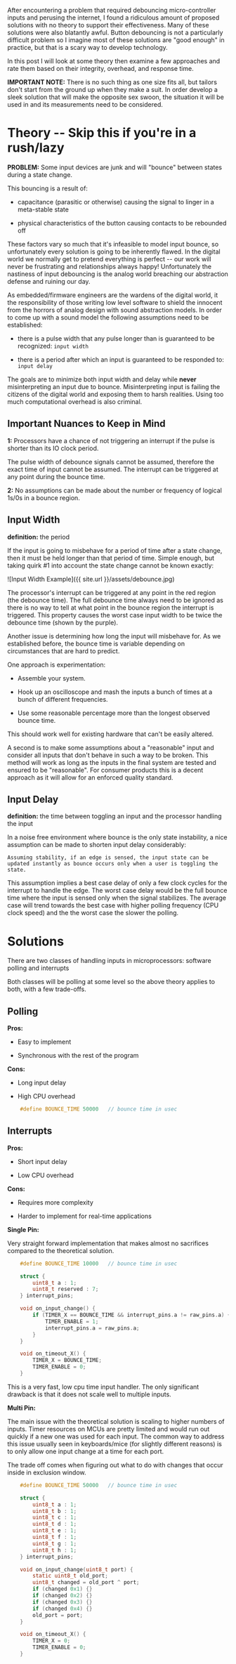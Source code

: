 
After encountering a problem that required debouncing micro-controller inputs and perusing the internet, I found a ridiculous amount of proposed solutions with no theory to support their effectiveness. Many of these solutions were also blatantly awful. Button debouncing is not a particularly difficult problem so I imagine most of these solutions are "good enough" in practice, but that is a scary way to develop technology.

In this post I will look at some theory then examine a few approaches and rate them based on their integrity, overhead, and response time.

__IMPORTANT NOTE:__ There is no such thing as one size fits all, but tailors don't start from the ground up when they make a suit. In order develop a sleek solution that will make the opposite sex swoon, the situation it will be used in and its measurements need to be considered.

# Theory -- Skip this if you're in a rush/lazy

__PROBLEM:__ Some input devices are junk and will "bounce" between states during a state change.

This bouncing is a result of:<sup id="">[]()</sup>

- capacitance (parasitic or otherwise) causing the signal to linger in a meta-stable state

- physical characteristics of the button causing contacts to be rebounded off

These factors vary so much that it's infeasible to model input bounce, so unfortunately every solution is going to be inherently flawed. In the digital world we normally get to pretend everything is perfect -- our work will never be frustrating and relationships always happy! Unfortunately the nastiness of input debouncing is the analog world breaching our abstraction defense and ruining our day.

As embedded/firmware engineers are the wardens of the digital world, it the responsibility of those writing low level software to shield the innocent from the horrors of analog design with sound abstraction models. In order to come up with a sound model the following assumptions need to be established:

- there is a pulse width that any pulse longer than is guaranteed to be recognized: `input width`

- there is a period after which an input is guaranteed to be responded to: `input delay`

The goals are to minimize both input width and delay while __never__ misinterpreting an input due to bounce. Misinterpreting input is failing the citizens of the digital world and exposing them to harsh realities. Using too much computational overhead is also criminal.

## Important Nuances to Keep in Mind

__1:__ Processors have a chance of not triggering an interrupt if the pulse is shorter than its IO clock period. 

The pulse width of debounce signals cannot be assumed, therefore the exact time of input cannot be assumed. The interrupt can be triggered at any point during the bounce time.

__2:__ No assumptions can be made about the number or frequency of logical 1s/0s in a bounce region.

## Input Width

__definition:__ the period

If the input is going to misbehave for a period of time after a state change, then it must be held longer than that period of time. Simple enough, but taking quirk #1 into account the state change cannot be known exactly:

![Input Width Example]({{ site.url }}/assets/debounce.jpg)

The processor's interrupt can be triggered at any point in the red region (the debounce time). The full debounce time always need to be ignored as there is no way to tell at what point in the bounce region the interrupt is triggered. This property causes the worst case input width to be twice the debounce time (shown by the purple).

Another issue is determining how long the input will misbehave for. As we established before, the bounce time is variable depending on circumstances that are hard to predict.

One approach is experimentation: 

- Assemble your system.

- Hook up an oscilloscope and mash the inputs a bunch of times at a bunch of different frequencies.

- Use some reasonable percentage more than the longest observed bounce time.

This should work well for existing hardware that can't be easily altered.

A second is to make some assumptions about a "reasonable" input and consider all inputs that don't behave in such a way to be broken. This method will work as long as the inputs in the final system are tested and ensured to be "reasonable". For consumer products this is a decent approach as it will allow for an enforced quality standard.

## Input Delay

__definition:__ the time between toggling an input and the processor handling the input

In a noise free environment where bounce is the only state instability, a nice assumption can be made to shorten input delay considerably:

`Assuming stability, if an edge is sensed, the input state can be updated instantly as bounce occurs only when a user is toggling the state.`

This assumption implies a best case delay of only a few clock cycles for the interrupt to handle the edge. The worst case delay would be the full bounce time where the input is sensed only when the signal stabilizes. The average case will trend towards the best case with higher polling frequency (CPU clock speed) and the the worst case the slower the polling.

# Solutions

There are two classes of handling inputs in microprocessors: software polling and interrupts

Both classes will be polling at some level so the above theory applies to both, with a few trade-offs.

## Polling

__Pros:__

- Easy to implement

- Synchronous with the rest of the program

__Cons:__

- Long input delay

- High CPU overhead


```C
    #define BOUNCE_TIME 50000   // bounce time in usec
```

## Interrupts

__Pros:__

- Short input delay

- Low CPU overhead

__Cons:__

- Requires more complexity

- Harder to implement for real-time applications

__Single Pin:__

Very straight forward implementation that makes almost no sacrifices compared to the theoretical solution.

```C
    #define BOUNCE_TIME 10000   // bounce time in usec

    struct {
        uint8_t a : 1;
        uint8_t reserved : 7;
    } interrupt_pins;

    void on_input_change() {
        if (TIMER_X == BOUNCE_TIME && interrupt_pins.a != raw_pins.a) {
            TIMER_ENABLE = 1;
            interrupt_pins.a = raw_pins.a;
        }
    }

    void on_timeout_X() {
        TIMER_X = BOUNCE_TIME;
        TIMER_ENABLE = 0;
    }
```

This is a very fast, low cpu time input handler. The only significant drawback is that it does not scale well to multiple inputs.

__Multi Pin:__

The main issue with the theoretical solution is scaling to higher numbers of inputs. Timer resources on MCUs are pretty limited and would run out quickly if a new one was used for each input. The common way to address this issue usually seen in keyboards/mice (for slightly different reasons) is to only allow one input change at a time for each port.

The trade off comes when figuring out what to do with changes that occur inside in exclusion window.

```C
    #define BOUNCE_TIME 50000   // bounce time in usec

    struct {
        uint8_t a : 1;
        uint8_t b : 1;
        uint8_t c : 1;
        uint8_t d : 1;
        uint8_t e : 1;
        uint8_t f : 1;
        uint8_t g : 1;
        uint8_t h : 1;
    } interrupt_pins;

    void on_input_change(uint8_t port) {
        static uint8_t old_port;
        uint8_t changed = old_port ^ port;
        if (changed 0x1) {}
        if (changed 0x2) {}
        if (changed 0x3) {}
        if (changed 0x4) {}
        old_port = port;
    }

    void on_timeout_X() {
        TIMER_X = 0;
        TIMER_ENABLE = 0;
    }
```


